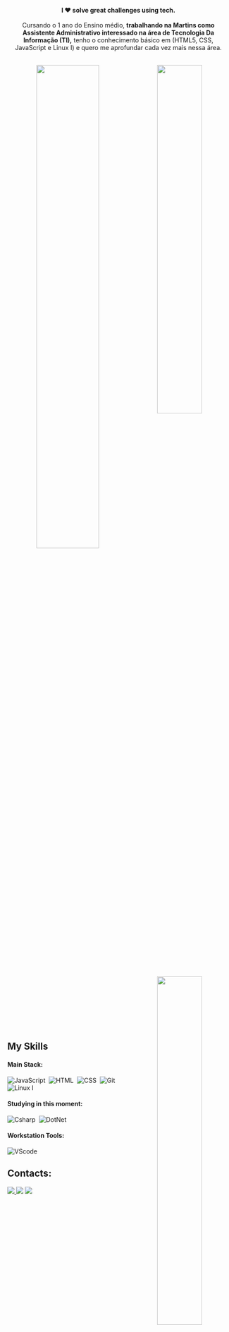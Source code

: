<p align="center">  <strong> I ❤️ solve great challenges using tech. </strong> <br><br> Cursando o 1 ano do Ensino médio, <strong> trabalhando na Martins como Assistente Administrativo interessado na área de Tecnologia Da Informação (TI),</strong> tenho o conhecimento básico em (HTML5, CSS, JavaScript e Linux I) e quero me aprofundar cada vez mais nessa área. </p>&nbsp;

<div  align="center" style="margin-bottom:100px">
<img width=53% align="center"  src="https://github-readme-stats.vercel.app/api?username=Maycon-Melo&show_icons=true&theme=midnight-purple&border_radius=10&rank_icon=github&" />
 <img width=45% align="Right" src="https://github-readme-stats-git-main-rafaelalexandrino.vercel.app/api/top-langs/?username=Maycon-Melo&show_icons=true&theme=midnight-purple&layout=compact&border_radius=15&" />
  <img width=45% align="Right"  src= "https://github-readme-stats.vercel.app/api/pin/?username=Maycon-Melo&repo=PORTIFOLIO-SITE&theme=midnight-purple&border_radius=10&" /> 
 </div>

 &nbsp;
 &nbsp;



## My Skills

#### Main Stack:

![JavaScript](https://img.shields.io/badge/JavaScript-F7DF1E?style=for-the-badge&logo=javascript&logoColor=black)&nbsp;
![HTML](https://img.shields.io/badge/HTML5-E34F26?style=for-the-badge&logo=html5&logoColor=white)&nbsp;
![CSS](https://img.shields.io/badge/CSS3-1572B6?style=for-the-badge&logo=css3&logoColor=white)&nbsp;
![Git](https://img.shields.io/badge/GIT-E44C30?style=for-the-badge&logo=git&logoColor=white)&nbsp;
![Linux I](https://img.shields.io/badge/Linux-FCC624?style=for-the-badge&logo=linux&logoColor=black)&nbsp;


<img src="https://raw.githubusercontent.com/MicaelliMedeiros/micaellimedeiros/master/image/computer-illustration.png" min-width="400px" max-width="400px" width="400px" align="right" alt="Computador iuriCode">

#### Studying in this moment:

![Csharp](https://img.shields.io/badge/C%23-239120?style=for-the-badge&logo=c-sharp&logoColor=white)&nbsp;
![DotNet](https://img.shields.io/badge/.NET-512BD4?style=for-the-badge&logo=dotnet&logoColor=white)&nbsp;

#### Workstation Tools:

![VScode](https://img.shields.io/badge/vscode-4285F4?style=for-the-badge&logo=vscode&logoColor=white)&nbsp;

## Contacts:

<div> 
<a href="https://www.instagram.com/mayconnzs_" target="_blank"><img src="https://img.shields.io/badge/-Instagram-%23E4405F?style=for-the-badge&logo=instagram&logoColor=white">
</a>
<a href = "mailto:contato.maycon.,melo.corp@gmail.com"> <img src="https://img.shields.io/badge/-Gmail-%23333?style=for-the-badge&logo=gmail&logoColor=white" target="_blank"></a>
<a href="https://www.linkedin.com/in/maycon-félix-dos-santos-melo-a1319a273/" target="_blank"><img src="https://img.shields.io/badge/-LinkedIn-%230077B5?style=for-the-badge&logo=linkedin&logoColor=white"  target="_blank"></a> 
</div>&nbsp;&nbsp;
 

  
  
<img width=100% src="https://capsule-render.vercel.app/api?type=waving&color=8F0D87&height=120&section=footer"/>
